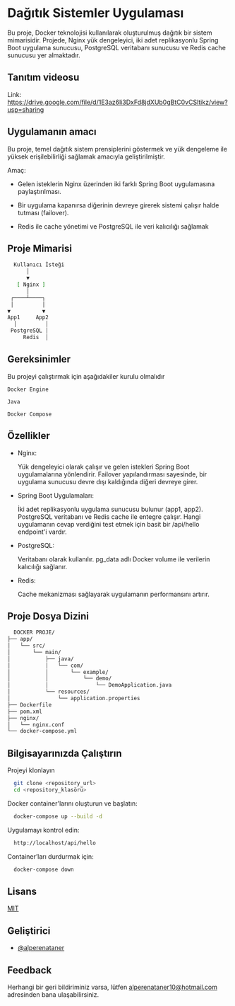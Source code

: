 
# Dağıtık Sistemler Uygulaması

Bu proje, Docker teknolojisi kullanılarak oluşturulmuş dağıtık bir sistem mimarisidir. Projede, Nginx yük dengeleyici, iki adet replikasyonlu Spring Boot uygulama sunucusu, PostgreSQL veritabanı sunucusu ve Redis cache sunucusu yer almaktadır.


## Tanıtım videosu
Link: https://drive.google.com/file/d/1E3az6li3DxFd8jdXUb0gBtC0vCSltikz/view?usp=sharing


## Uygulamanın amacı

Bu proje, temel dağıtık sistem prensiplerini göstermek ve yük dengeleme ile yüksek erişilebilirliği sağlamak amacıyla geliştirilmiştir.

 Amaç:

- Gelen isteklerin Nginx üzerinden iki farklı Spring Boot uygulamasına paylaştırılması.

- Bir uygulama kapanırsa diğerinin devreye girerek sistemi çalışır halde tutması (failover).
- Redis ile cache yönetimi ve PostgreSQL ile veri kalıcılığı sağlamak
  
## Proje Mimarisi

```bash
  Kullanıcı İsteği
      │
      ▼
   [ Nginx ]
      │
 ┌────┴────┐
 │         │
▼          ▼
App1     App2
  │         │
 PostgreSQL │
     Redis  │

```

  
## Gereksinimler

Bu projeyi çalıştırmak için aşağıdakiler kurulu olmalıdır

`Docker Engine`

`Java`

`Docker Compose`


  
## Özellikler

- Nginx:

    Yük dengeleyici olarak çalışır ve gelen istekleri Spring Boot uygulamalarına yönlendirir.
    Failover yapılandırması sayesinde, bir uygulama sunucusu devre dışı kaldığında diğeri devreye girer.
- Spring Boot Uygulamaları:

    İki adet replikasyonlu uygulama sunucusu bulunur (app1, app2).
    PostgreSQL veritabanı ve Redis cache ile entegre çalışır.
    Hangi uygulamanın cevap verdiğini test etmek için basit bir /api/hello endpoint'i vardır.
- PostgreSQL:

    Veritabanı olarak kullanılır.
    pg_data adlı Docker volume ile verilerin kalıcılığı sağlanır.

- Redis:

    Cache mekanizması sağlayarak uygulamanın performansını artırır.    

  
## Proje Dosya Dizini


```bash
  DOCKER PROJE/
├── app/
│   └── src/
│       └── main/
│           ├── java/
│           │   └── com/
│           │       └── example/
│           │           └── demo/
│           │               └── DemoApplication.java
│           └── resources/
│               └── application.properties
├── Dockerfile
├── pom.xml
├── nginx/
│   └── nginx.conf
└── docker-compose.yml

```

## Bilgisayarınızda Çalıştırın

Projeyi klonlayın

```bash
  git clone <repository_url>  
  cd <repository_klasörü>  

```

Docker container'larını oluşturun ve başlatın:

```bash
  docker-compose up --build -d  

```

Uygulamayı kontrol edin:

```bash
  http://localhost/api/hello 
```

Container’ları durdurmak için:

```bash
  docker-compose down  

```

  
## Lisans

[MIT](https://choosealicense.com/licenses/mit/)

  
## Geliştirici

- [@alperenataner](https://www.github.com/alperenataner)

  
## Feedback

Herhangi bir geri bildiriminiz varsa, lütfen alperenataner10@hotmail.com adresinden bana ulaşabilirsiniz.

  
